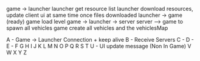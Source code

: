 game -> launcher
launcher get resource list
launcher download resources, update client ui at same time
once files downloaded
launcher -> game (ready)
game load level
game -> launcher -> server
server --> game to spawn all vehicles
game create all vehicles and the vehiclesMap

A - Game -> Launcher Connection + keep alive
B - Receive Servers
C -
D -
E -
F
G
H
I
J
K
L
M
N
O
P
Q
R
S
T
U - UI update message (Non In Game)
V
W
X
Y
Z
